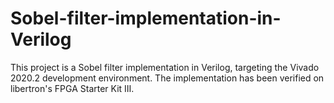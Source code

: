 # Sobel-filter-implementation-in-Verilog
This project is a Sobel filter implementation in Verilog, targeting the Vivado 2020.2 development environment. The implementation has been verified on libertron's FPGA Starter Kit Ⅲ.
